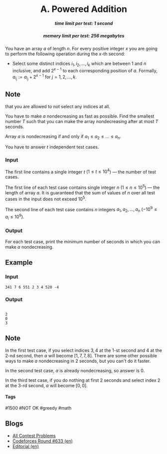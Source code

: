 <h1 style='text-align: center;'> A. Powered Addition</h1>

<h5 style='text-align: center;'>time limit per test: 1 second</h5>
<h5 style='text-align: center;'>memory limit per test: 256 megabytes</h5>

You have an array $a$ of length $n$. For every positive integer $x$ you are going to perform the following operation during the $x$-th second:

* Select some distinct indices $i_{1}, i_{2}, \ldots, i_{k}$ which are between $1$ and $n$ inclusive, and add $2^{x-1}$ to each corresponding position of $a$. Formally, $a_{i_{j}} := a_{i_{j}} + 2^{x-1}$ for $j = 1, 2, \ldots, k$. 
## Note

 that you are allowed to not select any indices at all.

You have to make $a$ nondecreasing as fast as possible. Find the smallest number $T$ such that you can make the array nondecreasing after at most $T$ seconds.

Array $a$ is nondecreasing if and only if $a_{1} \le a_{2} \le \ldots \le a_{n}$.

You have to answer $t$ independent test cases.

### Input

The first line contains a single integer $t$ ($1 \le t \le 10^{4}$) — the number of test cases.

The first line of each test case contains single integer $n$ ($1 \le n \le 10^{5}$) — the length of array $a$. It is guaranteed that the sum of values of $n$ over all test cases in the input does not exceed $10^{5}$.

The second line of each test case contains $n$ integers $a_{1}, a_{2}, \ldots, a_{n}$ ($-10^{9} \le a_{i} \le 10^{9}$).

### Output

For each test case, print the minimum number of seconds in which you can make $a$ nondecreasing.

## Example

### Input


```text
341 7 6 551 2 3 4 520 -4
```
### Output

```text

2
0
3

```
## Note

In the first test case, if you select indices $3, 4$ at the $1$-st second and $4$ at the $2$-nd second, then $a$ will become $[1, 7, 7, 8]$. There are some other possible ways to make $a$ nondecreasing in $2$ seconds, but you can't do it faster.

In the second test case, $a$ is already nondecreasing, so answer is $0$.

In the third test case, if you do nothing at first $2$ seconds and select index $2$ at the $3$-rd second, $a$ will become $[0, 0]$.



#### Tags 

#1500 #NOT OK #greedy #math 

## Blogs
- [All Contest Problems](../Codeforces_Round_633_(Div._1).md)
- [Codeforces Round #633 (en)](../blogs/Codeforces_Round_633_(en).md)
- [Editorial (en)](../blogs/Editorial_(en).md)
